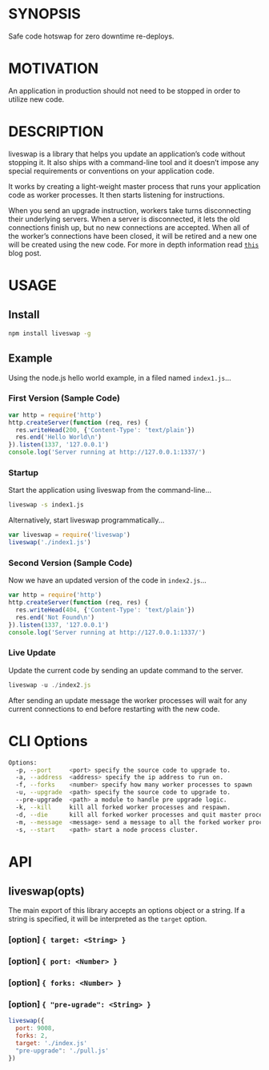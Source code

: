 # SYNOPSIS
Safe code hotswap for zero downtime re-deploys.

# MOTIVATION
An application in production should not need to be stopped in order to
utilize new code. 

# DESCRIPTION
liveswap is a library that helps you update an application’s code without stopping it. 
It also ships with a command-line tool and it doesn’t impose any special requirements 
or conventions on your application code.

It works by creating a light-weight master process that runs your application code as 
worker processes. It then starts listening for instructions.

When you send an upgrade instruction, workers take turns disconnecting their underlying 
servers. When a server is disconnected, it lets the old connections finish up, but no 
new connections are accepted. When all of the worker’s connections have been closed, it 
will be retired and a new one will be created using the new code. For more in depth 
information read [`this`][0] blog post.

# USAGE

## Install
```bash
npm install liveswap -g
```

## Example
Using the node.js hello world example, in a filed named `index1.js`...

### First Version (Sample Code)
```js
var http = require('http')
http.createServer(function (req, res) {
  res.writeHead(200, {'Content-Type': 'text/plain'})
  res.end('Hello World\n')
}).listen(1337, '127.0.0.1')
console.log('Server running at http://127.0.0.1:1337/')
```

### Startup
Start the application using liveswap from the command-line...

```bash
liveswap -s index1.js
```
Alternatively, start liveswap programmatically...

```js
var liveswap = require('liveswap')
liveswap('./index1.js')
```

### Second Version (Sample Code)
Now we have an updated version of the code in `index2.js`...

```js
var http = require('http')
http.createServer(function (req, res) {
  res.writeHead(404, {'Content-Type': 'text/plain'})
  res.end('Not Found\n')
}).listen(1337, '127.0.0.1')
console.log('Server running at http://127.0.0.1:1337/')
```

### Live Update
Update the current code by sending an update command to the server.

```js
liveswap -u ./index2.js
```

After sending an update message the worker processes will wait for
any current connections to end before restarting with the new code.

# CLI Options

```bash
Options:
  -p, --port     <port> specify the source code to upgrade to.                 [default: 3000]
  -a, --address  <address> specify the ip address to run on.                   [default: "127.0.0.1"]
  -f, --forks    <number> specify how many worker processes to spawn           [default: 2]
  -u, --upgrade  <path> specify the source code to upgrade to.
  --pre-upgrade  <path> a module to handle pre upgrade logic.
  -k, --kill     kill all forked worker processes and respawn.
  -d, --die      kill all forked worker processes and quit master process.
  -m, --message  <message> send a message to all the forked worker processes.
  -s, --start    <path> start a node process cluster.
```

# API

## liveswap(opts)
The main export of this library accepts an options object or a string. If a 
string is specified, it will be interpreted as the `target` option.

### [option] `{ target: <String> }`

### [option] `{ port: <Number> }`

### [option] `{ forks: <Number> }`

### [option] `{ "pre-ugrade": <String> }`

```js
liveswap({
  port: 9008,
  forks: 2,
  target: './index.js'
  "pre-upgrade": './pull.js'
})
```

[0]:https://medium.com/node-js-javascript/f00ce09abb77
